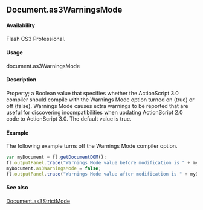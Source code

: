 ## Document.as3WarningsMode

#### Availability

Flash CS3 Professional.

#### Usage

document.as3WarningsMode

#### Description

Property; a Boolean value that specifies whether the ActionScript 3.0 compiler should compile with the Warnings Mode option turned on (true) or off (false). Warnings Mode causes extra warnings to be reported that are useful for discovering incompatibilities when updating ActionScript 2.0 code to ActionScript 3.0. The default value is true.

#### Example

The following example turns off the Warnings Mode compiler option.

```javascript
var myDocument = fl.getDocumentDOM();
fl.outputPanel.trace("Warnings Mode value before modification is " + myDocument.as3WarningsMode);
myDocument.as3WarningsMode = false;
fl.outputPanel.trace("Warnings Mode value after modification is " + myDocument.as3WarningsMode);
```

#### See also

[Document.as3StrictMode](../Document_object/Document19.md)
